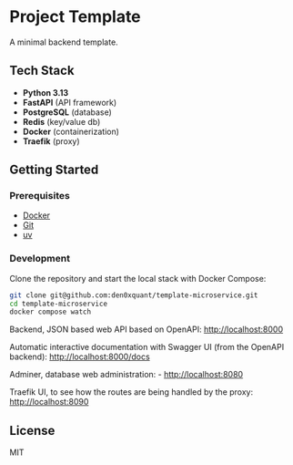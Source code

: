 # Project Template

A minimal backend template.

## Tech Stack

- **Python 3.13**
- **FastAPI** (API framework)
- **PostgreSQL** (database)
- **Redis** (key/value db)
- **Docker** (containerization)
- **Traefik** (proxy)

## Getting Started

### Prerequisites

- [Docker](https://www.docker.com/get-started)
- [Git](https://git-scm.com/)
- [uv](https://docs.astral.sh/uv/)

### Development

Clone the repository and start the local stack with Docker Compose:

```bash
git clone git@github.com:den0xquant/template-microservice.git
cd template-microservice
docker compose watch
```

Backend, JSON based web API based on OpenAPI: [http://localhost:8000](http://localhost:8000)

Automatic interactive documentation with Swagger UI (from the OpenAPI backend): [http://localhost:8000/docs](http://localhost:8000/docs)

Adminer, database web administration: - [http://localhost:8080](http://localhost:8080)

Traefik UI, to see how the routes are being handled by the proxy: [http://localhost:8090](http://localhost:8090)

## License

MIT
